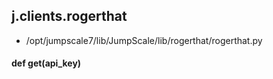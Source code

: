 ## j.clients.rogerthat

- /opt/jumpscale7/lib/JumpScale/lib/rogerthat/rogerthat.py

#### def get(api_key) 

